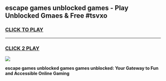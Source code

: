 
## escape games unblocked games - Play Unblocked Gmaes & Free #tsvxo
<h3>
<a href="https://news.freeplayer.one?title=escape_games_unblocked_games&ref=03M">CLICK TO PLAY</a></h3>
<hr>

<h3>
<a href="https://news.freeplayer.one?title=escape_games_unblocked_games&ref=03M">CLICK 2 PLAY</a>
  
</h3>

<a href="https://news.freeplayer.one?title=escape_games_unblocked_games&ref=03M"><img src="https://clearcache.store/games.png"></a>


**escape games unblocked games games unblocked: Your Gateway to Fun and Accessible Online Gaming**
